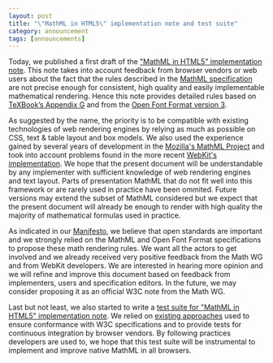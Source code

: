 ```yaml
---
layout: post
title: "\"MathML in HTML5\" implementation note and test suite"
category: announcement
tags: [announcements]
---
```


Today, we published a first draft of the ["MathML in HTML5" implementation note](http://www.mathml-association.org/MathMLinHTML5/). This note takes into
account feedback from browser vendors or web users about the fact that the rules
described in the [MathML specification](http://www.w3.org/TR/MathML3/) are not
precise enough for consistent, high quality and easily implementable
mathematical rendering. Hence this note provides detailed rules based on
[TeXBook’s Appendix G](/MathMLinHTML5/bib.html#bibx16) and from the
[Open Font Format version 3](http://www.iso.org/iso/home/store/catalogue_ics/catalogue_detail_ics.htm?csnumber=66391).

As suggested by the name, the priority is to be compatible with existing
technologies of web rendering engines by relying as much as possible on CSS,
text & table layout and box models. We also used the experience gained
by several years of development in the [Mozilla's MathML Project](https://wiki.mozilla.org/MathML:Home_Page) and took into account problems found in the
more recent [WebKit's implementation](https://trac.webkit.org/wiki/MathML).
We hope that the present document will be
understandable by any implementer with sufficient knowledge of web rendering
engines and text layout. Parts of presentation MathML that do not fit well into
this framework or are rarely used in practice have been ommited. Future versions
may extend the subset of MathML considered but we expect that the present
document will already be enough to render with high quality the majority of
mathematical formulas used in practice. 

As indicated in our [Manifesto](/legal-documents/manifesto.html), we believe
that open standards are important and we strongly relied on the MathML
and Open Font Format specifications to propose these math rendering rules.
We want all the actors to get involved and we already received very positive
feedback from the Math WG and from WebKit developers. We are interested
in hearing more opinion and we will refine and improve this document based
on feedback from implementers, users and specification editors. In the future,
we may consider proposing it as an official W3C note from the Math WG.

Last but not least, we also started to write a
[test suite for "MathML in HTML5" implementation note](http://tests.mathml-association.org/). We relied on [existing approaches](http://testthewebforward.org/)
used to ensure conformance with W3C specifications and to provide tests for
continuous integration by browser vendors. By following practices developers
are used to, we hope that this test suite will be instrumental to implement
and improve native MathML in all browsers.
